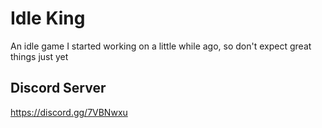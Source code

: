 # Idle King
An idle game I started working on a little while ago, so don't expect great things just yet

## Discord Server
https://discord.gg/7VBNwxu
